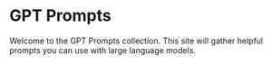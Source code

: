 # GPT Prompts

Welcome to the GPT Prompts collection. This site will gather helpful prompts you can use with large language models.

